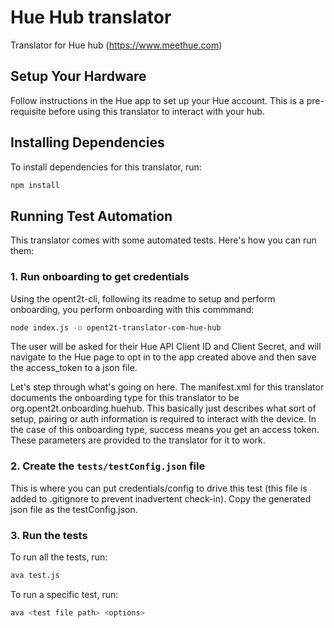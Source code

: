 # Hue Hub translator
Translator for Hue hub (https://www.meethue.com)

## Setup Your Hardware
Follow instructions in the Hue app to set up your Hue account. This is a pre-requisite
before using this translator to interact with your hub.

## Installing Dependencies
To install dependencies for this translator, run:

```bash
npm install
```

## Running Test Automation
This translator comes with some automated tests. Here's how you can run them:

### 1. Run onboarding to get credentials

Using the opent2t-cli, following its readme to setup and perform onboarding, you perform onboarding with this commmand:

```bash
node index.js -o opent2t-translator-com-hue-hub
```
The user will be asked for their Hue API Client ID and Client Secret, and will navigate to the Hue page to opt in to the app created above and then save the access_token to a json file.

Let's step through what's going on here. The manifest.xml for this translator documents the onboarding type
for this translator to be org.opent2t.onboarding.huehub. This basically just describes what sort of setup, pairing or
auth information is required to interact with the device. In the case of this onboarding type, success means you get
an access token. These parameters are provided to the translator for it to work.

### 2. Create the `tests/testConfig.json` file
This is where you can put credentials/config to drive this test (this file is added to .gitignore
to prevent inadvertent check-in). Copy the generated json file as the testConfig.json.


### 3. Run the tests

To run all the tests, run:

```bash
ava test.js
```

To run a specific test, run:

```bash
ava <test file path> <options>
```
